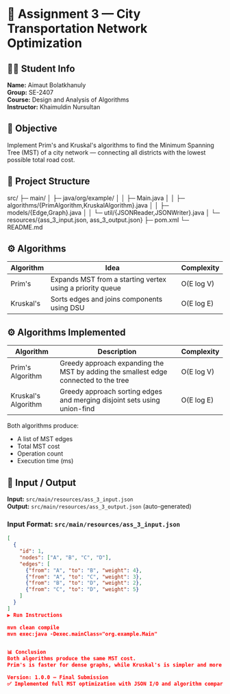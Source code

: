 # 🚦 Assignment 3 — City Transportation Network Optimization

## 👨‍💻 Student Info

**Name:** Aimaut Bolatkhanuly  
**Group:** SE-2407  
**Course:** Design and Analysis of Algorithms  
**Instructor:** Khaimuldin Nursultan

## 🎯 Objective

Implement Prim's and Kruskal's algorithms to find the Minimum Spanning Tree (MST) of a city network — connecting all districts with the lowest possible total road cost.

## 🧩 Project Structure
src/
├─ main/
│ ├─ java/org/example/
│ │ ├─ Main.java
│ │ ├─ algorithms/{PrimAlgorithm,KruskalAlgorithm}.java
│ │ ├─ models/{Edge,Graph}.java
│ │ └─ util/{JSONReader,JSONWriter}.java
│ └─ resources/{ass_3_input.json, ass_3_output.json}
├─ pom.xml
└─ README.md

## ⚙️ Algorithms

| Algorithm | Idea | Complexity |
|-----------|------|------------|
| Prim's | Expands MST from a starting vertex using a priority queue | O(E log V) |
| Kruskal's | Sorts edges and joins components using DSU | O(E log E) |

## ⚙️ Algorithms Implemented

| Algorithm | Description | Complexity |
|-----------|-------------|------------|
| Prim's Algorithm | Greedy approach expanding the MST by adding the smallest edge connected to the tree | O(E log V) |
| Kruskal's Algorithm | Greedy approach sorting edges and merging disjoint sets using union-find | O(E log E) |

Both algorithms produce:
- A list of MST edges
- Total MST cost
- Operation count
- Execution time (ms)

## 📂 Input / Output

**Input:** `src/main/resources/ass_3_input.json`  
**Output:** `src/main/resources/ass_3_output.json` (auto-generated)

### Input Format: `src/main/resources/ass_3_input.json`

```json
[
  {
    "id": 1,
    "nodes": ["A", "B", "C", "D"],
    "edges": [
      {"from": "A", "to": "B", "weight": 4},
      {"from": "A", "to": "C", "weight": 3},
      {"from": "B", "to": "D", "weight": 2},
      {"from": "C", "to": "D", "weight": 5}
    ]
  }
]
▶️ Run Instructions

mvn clean compile
mvn exec:java -Dexec.mainClass="org.example.Main"


📊 Conclusion
Both algorithms produce the same MST cost.
Prim's is faster for dense graphs, while Kruskal's is simpler and more efficient for sparse ones.

Version: 1.0.0 — Final Submission
✅ Implemented full MST optimization with JSON I/O and algorithm comparison.
